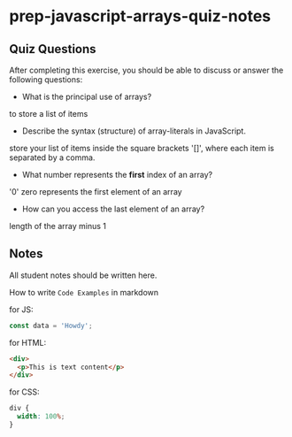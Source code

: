 # prep-javascript-arrays-quiz-notes

## Quiz Questions

After completing this exercise, you should be able to discuss or answer the following questions:

- What is the principal use of arrays?

to store a list of items

- Describe the syntax (structure) of array-literals in JavaScript.

store your list of items inside the square brackets '[]', where each item is separated by a comma.

- What number represents the **first** index of an array?

'0' zero represents the first element of an array

- How can you access the last element of an array?

length of the array minus 1

## Notes

All student notes should be written here.

How to write `Code Examples` in markdown

for JS:

```javascript
const data = 'Howdy';
```

for HTML:

```html
<div>
  <p>This is text content</p>
</div>
```

for CSS:

```css
div {
  width: 100%;
}
```
